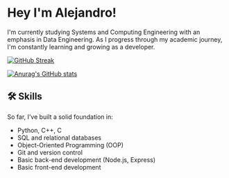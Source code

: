
# Hey I'm Alejandro!

I'm currently studying Systems and Computing Engineering with an emphasis in Data Engineering. As I progress through my academic journey, I'm constantly learning and growing as a developer.



[![GitHub Streak](https://github-readme-streak-stats.herokuapp.com?user=Alejost7&theme=dark)](https://git.io/streak-stats)

[![Anurag's GitHub stats](https://github-readme-stats.vercel.app/api?username=Alejost7&show_icons=true)](https://github.com/anuraghazra/github-readme-stats)


## 🛠 Skills

So far, I’ve built a solid foundation in: 
- Python, C++, C
- SQL and relational databases
- Object-Oriented Programming (OOP)
- Git and version control
- Basic back-end development (Node.js, Express)
- Basic front-end development
